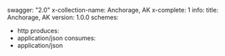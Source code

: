 swagger: "2.0"
x-collection-name: Anchorage, AK
x-complete: 1
info:
  title: Anchorage, AK
  version: 1.0.0
schemes:
- http
produces:
- application/json
consumes:
- application/json